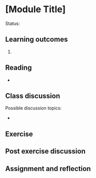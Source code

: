 # [Module Title]

Status: 

## Learning outcomes

1.

## Reading

* 

## Class discussion


Possible discussion topics:

* 

## Exercise



## Post exercise discussion



## Assignment and reflection

